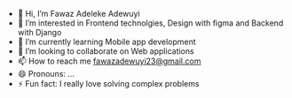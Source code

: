 - 👋 Hi, I’m Fawaz Adeleke Adewuyi
- 👀 I’m interested in Frontend technolgies, Design with figma and Backend with Django
- 🌱 I’m currently learning Mobile app development
- 💞️ I’m looking to collaborate on Web applications
- 📫 How to reach me fawazadewuyi23@gmail.com
- 😄 Pronouns: ...
- ⚡ Fun fact: I really love solving complex problems
